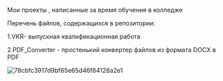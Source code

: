 Мои проекты , написанные за время обучения в колледже

Перечень файлов, содержащихся в репозитории:


1.VKR- выпускная квалификационная работа

2.PDF_Converter - простенький конвертер файлов из формата DOCX в PDF


![78cbfc3917d9bf65e65d46f84128a2e1](https://user-images.githubusercontent.com/74642054/182252450-8b3ca983-5bee-40dd-bd65-1e304eb1113c.jpg)
